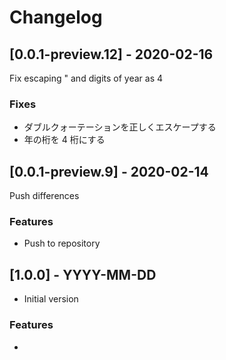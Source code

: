 # Changelog

## [0.0.1-preview.12] - 2020-02-16

Fix escaping " and digits of year as 4

### Fixes

* ダブルクォーテーションを正しくエスケープする
* 年の桁を 4 桁にする

## [0.0.1-preview.9] - 2020-02-14

Push differences

### Features

* Push to repository

## [1.0.0] - YYYY-MM-DD

* Initial version

### Features

* 
